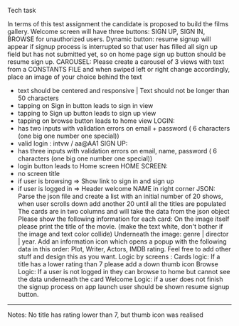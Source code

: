 Tech task

In terms of this test assignment the candidate is proposed to build the films gallery.
Welcome screen will have three buttons: SIGN UP, SIGN IN, BROWSE for unauthorized users.
Dynamic button: resume signup will appear if signup process is interrupted so that user has filled all
sign up field but has not submitted yet, so on home page sign up button should be resume sign up.
CAROUSEL:
Please create a carousel of 3 views with text from a CONSTANTS FILE and when swiped left or
right change accordingly, place an image of your choice behind the text
- text should be centered and responsive | Text should not be longer than 50 characters
- tapping on Sign in button leads to sign in view
- tapping to Sign up button leads to sign up view
- tapping on browse button leads to home view
LOGIN:
- has two inputs with validation errors on email + password ( 6 characters (one big one number one
special))
- valid login : intvw / aa@AA1
SIGN UP: 
- has three inputs with validation errors on email, name, password ( 6 characters (one big one
number one special))
- login button leads to Home screen
HOME SCREEN:
- no screen title
- if user is browsing => Show link to sign in and sign up
- if user is logged in => Header welcome NAME in right corner
JSON:
Parse the json file and create a list with an initial number of 20 shows, when user scrolls down add
another 20 until all the titles are populated
The cards are in two columns and will take the data from the json object
Please show the following information for each card:
On the image itself please print the title of the movie. (make the text white, don't bother if the
image and text color collide)
Underneath the image: genre | director | year.
Add an information icon which opens a popup with the following data in this order: Plot, Writer,
Actors, IMDB rating. Feel free to add other stuff and design this as you want.
Logic by screens :
Cards logic: If a title has a lower rating than 7 please add a down thumb icon
Browse Logic: If a user is not logged in they can browse to home but cannot see the data
underneath the card
Welcome Logic: if a user does not finish the signup process on app launch user should be shown
resume signup button.
 
------------------------------------------------------------------------------------------------------------------------------------------

Notes:
No title has rating lower than 7, but thumb icon was realised
